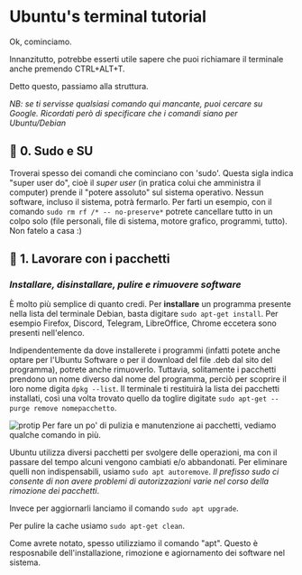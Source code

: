 # Ubuntu's terminal tutorial
Ok, cominciamo.

Innanzitutto, potrebbe esserti utile sapere che puoi richiamare il terminale anche premendo CTRL+ALT+T.

Detto questo, passiamo alla struttura.

*NB: se ti servisse qualsiasi comando qui mancante, puoi cercare su Google. Ricordati però di specificare che i comandi siano per Ubuntu/Debian*

## 📌 0. Sudo e SU
Troverai spesso dei comandi che cominciano con 'sudo'. Questa sigla indica "super user do", cioè il *super user* (in pratica colui che amministra il computer) prende il "potere assoluto" sul sistema operativo. Nessun software, incluso il sistema, potrà fermarlo.
Per farti un esempio, con il comando `sudo rm rf /* -- no-preserve*`   potrete cancellare tutto in un colpo solo (file personali, file di sistema, motore grafico, programmi, tutto). Non fatelo a casa :)

## 💽 1. Lavorare con i pacchetti
### *Installare, disinstallare, pulire e rimuovere software*
È molto più semplice di quanto credi. Per **installare** un programma presente nella lista del terminale Debian, basta digitare `sudo apt-get install`. Per esempio Firefox, Discord, Telegram, LibreOffice, Chrome eccetera sono presenti nell'elenco.

Indipendentemente da dove installerete i programmi (infatti potete anche optare per l'Ubuntu Software o per il download del file .deb dal sito del programma), potrete anche rimuoverlo.
Tuttavia, solitamente i pacchetti prendono un nome diverso dal nome del programma, perciò per scoprire il loro nome digita `dpkg --list`. Il terminale ti restituirà la lista dei pacchetti installati, così una volta trovato quello da toglire digitate `sudo apt-get --purge remove nomepacchetto`.

![protip](https://img.shields.io/badge/%F0%9F%92%8E-Pro--tip-9cf) Per fare un po' di pulizia e manutenzione ai pacchetti, vediamo qualche comando in più.

Ubuntu utilizza diversi pacchetti per svolgere delle operazioni, ma con il passare del tempo alcuni vengono cambiati e/o abbandonati. Per eliminare quelli non indispensabili, usiamo `sudo apt autoremove`. *Il prefisso sudo ci consente di non avere problemi di autorizzazioni varie nel corso della rimozione dei pacchetti*.

Invece per aggiornarli lanciamo il comando `sudo apt upgrade`.

Per pulire la cache usiamo `sudo apt-get clean`.

Come avrete notato, spesso utilizziamo il comando "apt". Questo è resposnabile dell'installazione, rimozione e agiornamento dei software nel sistema. 
